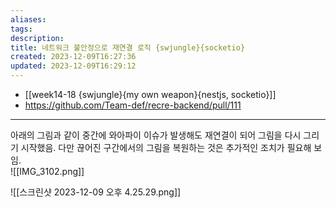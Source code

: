 ```yaml
---
aliases: 
tags: 
description:
title: 네트워크 불안정으로 재연결 로직 {swjungle}{socketio}
created: 2023-12-09T16:27:36
updated: 2023-12-09T16:29:12
---
```

- [[week14-18 {swjungle}{my own weapon}{nestjs, socketio}]]
- <https://github.com/Team-def/recre-backend/pull/111>
___

아래의 그림과 같이 중간에 와아파이 이슈가 발생해도 재연결이 되어 그림을 다시 그리기 시작했음. 다만 끊어진 구간에서의 그림을 복원하는 것은 추가적인 조치가 필요해 보임.  
![[IMG_3102.png]]

![[스크린샷 2023-12-09 오후 4.25.29.png]]
